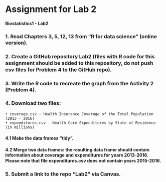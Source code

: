 # Assignment for Lab 2
#### Biostatistics1 - Lab2



### 1. Read Chapters 3, 5, 12, 13 from “R for data science” (online version).

### 2. Create a GitHub repository Lab2 (ﬁles with R code for this assignment should be added to this repository, do not push csv ﬁles for Problem 4 to the GitHub repo).

### 3. Write the R code to recreate the graph from the Activity 2 (Problem 4).

### 4. Download two ﬁles:
    • coverage.csv - Health Insurance Coverage of the Total Population (2013 - 2016)
    • expenditures.csv - Health Care Expenditures by State of Residence (in millions)

   #### 4.1 Make the data frames “tidy”.

   #### 4.2 Merge two data frames: the resulting data frame should contain information about coverage and expenditures for years 2013-2016. Please note that ﬁle expenditures.csv does not contain years 2015-2016.

### 5. Submit a link to the repo “Lab2” via Canvas.

